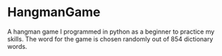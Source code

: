 # HangmanGame
 A hangman game I programmed in python as a beginner to practice my skills.
 The word for the game is chosen randomly out of 854 dictionary words.
